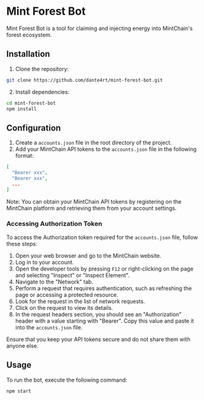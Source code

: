 # Mint Forest Bot

Mint Forest Bot is a tool for claiming and injecting energy into MintChain's forest ecosystem.

## Installation

1. Clone the repository:

```bash
git clone https://github.com/dante4rt/mint-forest-bot.git
```

2. Install dependencies:

```bash
cd mint-forest-bot
npm install
```

## Configuration

1. Create a `accounts.json` file in the root directory of the project.
2. Add your MintChain API tokens to the `accounts.json` file in the following format:

```json
[
  "Bearer xxx",
  "Bearer xxx",
  ...
]
```

Note: You can obtain your MintChain API tokens by registering on the MintChain platform and retrieving them from your account settings.

### Accessing Authorization Token

To access the Authorization token required for the `accounts.json` file, follow these steps:

1. Open your web browser and go to the MintChain website.
2. Log in to your account.
3. Open the developer tools by pressing `F12` or right-clicking on the page and selecting "Inspect" or "Inspect Element".
4. Navigate to the "Network" tab.
5. Perform a request that requires authentication, such as refreshing the page or accessing a protected resource.
6. Look for the request in the list of network requests.
7. Click on the request to view its details.
8. In the request headers section, you should see an "Authorization" header with a value starting with "Bearer". Copy this value and paste it into the `accounts.json` file.

Ensure that you keep your API tokens secure and do not share them with anyone else.

## Usage

To run the bot, execute the following command:

```bash
npm start
```
